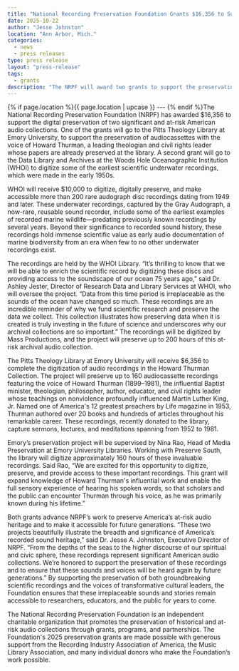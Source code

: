 ```yaml
---
title: "National Recording Preservation Foundation Grants $16,356 to Support Preservation of At-Risk Audio Recordings"
date: 2025-10-22
author: "Jesse Johnston"
location: "Ann Arbor, Mich."
categories: 
  - news
  - press releases
type: press release
layout: "press-release"
tags:
  - grants
description: "The NRPF will award two grants to support the preservation of important American archival audio collections, including recordings of significant American religious figures as well as early underwater scientific recordings."
---
```


{% if page.location %}{{ page.location | upcase }} --- {% endif %}The National Recording Preservation Foundation (NRPF) has awarded $16,356 to support the digital preservation of two significant and at-risk American audio collections. One of the grants will go to the Pitts Theology Library at Emory University, to support the preservation of audiocassettes with the voice of Howard Thurman, a leading theologian and civil rights leader whose papers are already preserved at the library. A second grant will go to the Data Library and Archives at the Woods Hole Oceanographic Institution (WHOI) to digitize some of the earliest scientific underwater recordings, which were made in the early 1950s.

WHOI will receive $10,000 to digitize, digitally preserve, and make accessible more than 200 rare audograph disc recordings dating from 1949 and later. These underwater recordings, captured by the Gray Audograph, a now-rare, reusable sound recorder, include some of the earliest examples of recorded marine wildlife—predating previously known recordings by several years. Beyond their significance to recorded sound history, these recordings hold immense scientific value as early audio documentation of marine biodiversity from an era when few to no other underwater recordings exist.

The recordings are held by the WHOI Library. “It’s thrilling to know that we will be able to enrich the scientific record by digitizing these discs and providing access to the soundscape of our ocean 75 years ago,” said Dr. Ashley Jester, Director of Research Data and Library Services at WHOI, who will oversee the project. “Data from this time period is irreplaceable as the sounds of the ocean have changed so much. These recordings are an incredible reminder of why we fund scientific research and preserve the data we collect. This collection illustrates how preserving data when it is created is truly investing in the future of science and underscores why our archival collections are so important.” The recordings will be digitized by Mass Productions, and the project will preserve up to 200 hours of this at-risk archival audio collection.

The Pitts Theology Library at Emory University will receive $6,356 to complete the digitization of audio recordings in the Howard Thurman Collection. The project will preserve up to 160 audiocassette recordings featuring the voice of Howard Thurman (1899–1981), the influential Baptist minister, theologian, philosopher, author, educator, and civil rights leader whose teachings on nonviolence profoundly influenced Martin Luther King, Jr. Named one of America's 12 greatest preachers by Life magazine in 1953, Thurman authored over 20 books and hundreds of articles throughout his remarkable career. These recordings, recently donated to the library, capture sermons, lectures, and meditations spanning from 1952 to 1981.

Emory’s preservation project will be supervised by Nina Rao, Head of Media Preservation at Emory University Libraries. Working with Preserve South, the library will digitize approximately 160 hours of these invaluable recordings. Said Rao, “We are excited for this opportunity to digitize, preserve, and provide access to these important recordings. This grant will expand knowledge of Howard Thurman's influential work and enable the full sensory experience of hearing his spoken words, so that scholars and the public can encounter Thurman through his voice, as he was primarily known during his lifetime.”

Both grants advance NRPF’s work to preserve America’s at-risk audio heritage and to make it accessible for future generations. “These two projects beautifully illustrate the breadth and significance of America’s recorded sound heritage,” said Dr. Jesse A. Johnston, Executive Director of NRPF. “From the depths of the seas to the higher discourse of our spiritual and civic sphere, these recordings represent significant American audio collections. We’re honored to support the preservation of these recordings and to ensure that these sounds and voices will be heard again by future generations.” By supporting the preservation of both groundbreaking scientific recordings and the voices of transformative cultural leaders, the Foundation ensures that these irreplaceable sounds and stories remain accessible to researchers, educators, and the public for years to come.

The National Recording Preservation Foundation is an independent charitable organization that promotes the preservation of historical and at-risk audio collections through grants, programs, and partnerships. The Foundation's 2025 preservation grants are made possible with generous support from the Recording Industry Association of America, the Music Library Association, and many individual donors who make the Foundation’s work possible.

